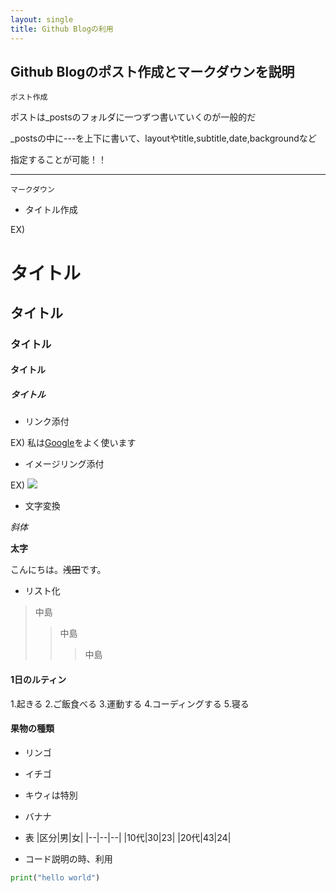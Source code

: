 ```yaml
---
layout: single
title: Github Blogの利用
---
```


## Github Blogのポスト作成とマークダウンを説明

`ポスト作成`

ポストは_postsのフォルダに一つずつ書いていくのが一般的だ

_postsの中に---を上下に書いて、layoutやtitle,subtitle,date,backgroundなど

指定することが可能！！

***

`マークダウン`

- タイトル作成

EX)

# タイトル

## タイトル

### タイトル

#### タイトル

##### タイトル

- リンク添付

EX) 私は[Google](https://www.google.co.jp)をよく使います

- イメージリング添付

EX) ![](../imgs/posts/dog.png)

- 文字変換

*斜体* 

**太字**

こんにちは。~~浅田~~です。

- リスト化

>中島
>>中島
>>>中島

#### 1日のルティン

1.起きる
2.ご飯食べる
3.運動する
4.コーディングする
5.寝る

#### 果物の種類
- リンゴ
- イチゴ
 - キウィは特別
- バナナ

- 表
|区分|男|女|
|--|--|--|
|10代|30|23|
|20代|43|24|

- コード説明の時、利用

```python
print("hello world")
```
